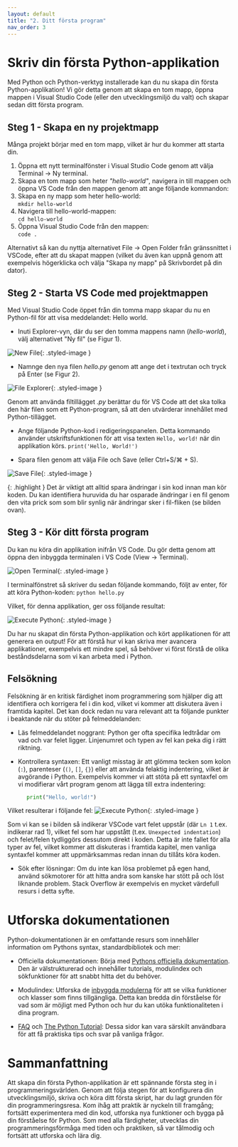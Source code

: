 ```yaml
---
layout: default
title: "2. Ditt första program"
nav_order: 3
---
```


# Skriv din första Python-applikation

Med Python och Python-verktyg installerade kan du nu skapa din första Python-applikation! Vi gör detta genom att skapa en tom mapp, öppna mappen i Visual Studio Code (eller den utvecklingsmiljö du valt) och skapar sedan ditt första program.

## Steg 1 - Skapa en ny projektmapp

Många projekt börjar med en tom mapp, vilket är hur du kommer att starta din.

1. Öppna ett nytt terminalfönster i Visual Studio Code genom att välja Terminal -> Ny terminal.
2. Skapa en tom mapp som heter _"hello-world"_, navigera in till mappen och öppna VS Code från den mappen genom att ange följande kommandon:
3. Skapa en ny mapp som heter hello-world:\
  `mkdir hello-world`
4. Navigera till hello-world-mappen:\
  `cd hello-world`  
5. Öppna Visual Studio Code från den mappen:\
  `code .`

Alternativt så kan du nyttja alternativet File -> Open Folder från gränssnittet i VSCode, efter att du skapat mappen (vilket du även kan uppnå genom att exempelvis högerklicka och välja "Skapa ny mapp" på Skrivbordet på din dator).

## Steg 2 - Starta VS Code med projektmappen

Med Visual Studio Code öppet från din tomma mapp skapar du nu en Python-fil för att visa meddelandet: Hello world.

* Inuti Explorer-vyn, där du ser den tomma mappens namn (_hello-world_), välj alternativet "Ny fil" (se Figur 1).

![New File](../assets/images/vsCode_newFile.png){: .styled-image }

* Namnge den nya filen _hello.py_ genom att ange det i textrutan och tryck på Enter (se Figur 2).

![File Explorer](../assets/images/vsCodeNewFile.png){: .styled-image }

Genom att använda filtillägget _.py_ berättar du för VS Code att det ska tolka den här filen som ett Python-program, så att den utvärderar innehållet med Python-tillägget.

* Ange följande Python-kod i redigeringspanelen. Detta kommando använder utskriftsfunktionen för att visa texten `Hello, world!` när din applikation körs.
`print('Hello, World!')`

* Spara filen genom att välja File och Save (eller Ctrl+S/⌘ + S).

![Save File](../assets/images/saveFileVSCode.png){: .styled-image }

{: .highlight }
Det är viktigt att alltid spara ändringar i sin kod innan man kör koden. Du kan identifiera huruvida du har osparade ändringar i en fil genom den vita prick som som blir synlig när ändringar sker i fil-fliken (se bilden ovan).

## Steg 3 - Kör ditt första program

Du kan nu köra din applikation inifrån VS Code. Du gör detta genom att öppna den inbyggda terminalen i VS Code (View -> Terminal).

![Open Terminal](../assets/images/openTerminalVsCode.png){: .styled-image }

I terminalfönstret så skriver du sedan följande kommando, följt av enter, för att köra Python-koden:
`python hello.py`

Vilket, för denna applikation, ger oss följande resultat:

![Execute Python](../assets/images/pythonRan2.png){: .styled-image }

Du har nu skapat din första Python-applikation och kört applikationen för att generera en output! För att förstå hur vi kan skriva mer avancera applikationer, exempelvis ett mindre spel, så behöver vi först förstå de olika beståndsdelarna som vi kan arbeta med i Python.

## Felsökning
Felsökning är en kritisk färdighet inom programmering som hjälper dig att identifiera och korrigera fel i din kod, vilket vi kommer att diskutera även i framtida kapitel. Det kan dock redan nu vara relevant att ta följande punkter i beaktande när du stöter på felmeddelanden:

* Läs felmeddelandet noggrant: Python ger ofta specifika ledtrådar om vad och var felet ligger. Linjenumret och typen av fel kan peka dig i rätt riktning.

* Kontrollera syntaxen: Ett vanligt misstag är att glömma tecken som kolon (`:`), parenteser (`()`, `[]`, `{}`) eller att använda felaktig indentering, vilket är avgörande i Python. Exempelvis kommer vi att stöta på ett syntaxfel om vi modifierar vårt program genom att lägga till extra indentering:
```python
      print("Hello, world!")
```
Vilket resulterar i följande fel:
![Execute Python](../assets/images/syntaxError.png){: .styled-image }

Som vi kan se i bilden så indikerar VSCode vart felet uppstår (där `Ln 1` t.ex. indikerar rad 1), vilket fel som har uppstått (t.ex. `Unexpected indentation`) och felet/felen tydliggörs dessutom direkt i koden. Detta är inte fallet för alla typer av fel, vilket kommer att diskuteras i framtida kapitel, men vanliga syntaxfel kommer att uppmärksammas redan innan du tillåts köra koden.

* Sök efter lösningar: Om du inte kan lösa problemet på egen hand, använd sökmotorer för att hitta andra som kanske har stött på och löst liknande problem. Stack Overflow är exempelvis en mycket värdefull resurs i detta syfte.

# Utforska dokumentationen
Python-dokumentationen är en omfattande resurs som innehåller information om Pythons syntax, standardbibliotek och mer:

* Officiella dokumentationen: 
Börja med [Pythons officiella dokumentation](https://docs.python.org/3/). Den är välstrukturerad och innehåller tutorials, modulindex och sökfunktioner för att snabbt hitta det du behöver.

* Modulindex: 
Utforska de [inbyggda modulerna](https://docs.python.org/3/py-modindex.html) för att se vilka funktioner och klasser som finns tillgängliga. Detta kan bredda din förståelse för vad som är möjligt med Python och hur du kan utöka funktionaliteten i dina program.

* [FAQ](https://docs.python.org/3/faq/general.html) och [The Python Tutorial](https://docs.python.org/3/tutorial/index.html#tutorial-index): 
Dessa sidor kan vara särskilt användbara för att få praktiska tips och svar på vanliga frågor.

# Sammanfattning
Att skapa din första Python-applikation är ett spännande första steg in i programmeringsvärlden. Genom att följa stegen för att konfigurera din utvecklingsmiljö, skriva och köra ditt första skript, har du lagt grunden för din programmeringsresa. Kom ihåg att praktik är nyckeln till framgång; fortsätt experimentera med din kod, utforska nya funktioner och bygga på din förståelse för Python. Som med alla färdigheter, utvecklas din programmeringsförmåga med tiden och praktiken, så var tålmodig och fortsätt att utforska och lära dig.